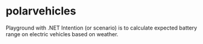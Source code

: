 # polarvehicles
Playground with .NET
Intention (or scenario) is to calculate expected battery range on electric vehicles based on weather.
